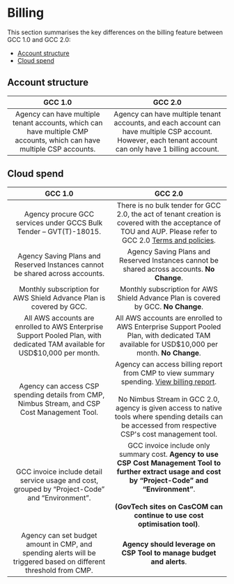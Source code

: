 # Billing

This section summarises the key differences on the billing feature between GCC 1.0 and GCC 2.0:

- [Account structure](#account-structure)
- [Cloud spend](#cloud-spend)


## Account structure

| GCC 1.0 | GCC 2.0 |
| :-------------: |:-------------:|
| Agency can have multiple tenant accounts, which can have multiple CMP accounts, which can have multiple CSP accounts.|Agency can have multiple tenant accounts, and each account can have multiple CSP account. However, each tenant account can only have 1 billing account.|

## Cloud spend

| GCC 1.0 | GCC 2.0 |
| :-------------: |:-------------:|
| Agency procure GCC services under GCCS Bulk Tender – GVT(T)-18015.|There is no bulk tender for GCC 2.0, the act of tenant creation is covered with the acceptance of TOU and AUP. Please refer to GCC 2.0 [Terms and policies](https://docs.developer.tech.gov.sg/docs/gcc-version-2-user-documentation/terms-and-policies). |
|Agency Saving Plans and Reserved Instances cannot be shared across accounts.|Agency Saving Plans and Reserved Instances cannot be shared across accounts. **No Change**.|
|Monthly subscription for AWS Shield Advance Plan is covered by GCC.|Monthly subscription for AWS Shield Advance Plan is covered by GCC. **No Change**.|
|All AWS accounts are enrolled to AWS Enterprise Support Pooled Plan, with dedicated TAM available for USD$10,000 per month.|All AWS accounts are enrolled to AWS Enterprise Support Pooled Plan, with dedicated TAM available for USD$10,000 per month. **No Change**.|
|Agency can access CSP spending details from CMP, Nimbus Stream, and CSP Cost Management Tool.|Agency can access billing report from CMP to view summary spending. [View billing report](https://docs.developer.tech.gov.sg/docs/gcc-version-2-user-documentation/billing-report-docs/view-your-agency-billing-report).<br><br>No Nimbus Stream in GCC 2.0, agency is given access to native tools where spending details can be accessed from respective CSP's cost management tool.|
|GCC invoice include detail service usage and cost, grouped by “Project-Code” and “Environment”.|GCC invoice include only summary cost. **Agency to use CSP Cost Management Tool to further extract usage and cost by “Project-Code” and “Environment”**. <br><br>**(GovTech sites on CasCOM can continue to use cost optimisation tool)**.|
|Agency can set budget amount in CMP, and spending alerts will be triggered based on different threshold from CMP.|**Agency should leverage on CSP Tool to manage budget and alerts**.|

